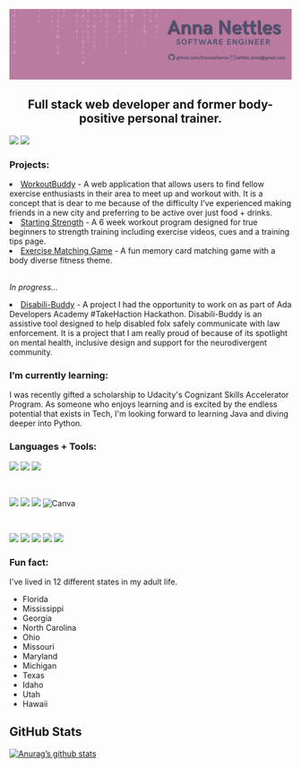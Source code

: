 ![Banner](banner.png)

<h2 align="center">
Full stack web developer and former body-positive personal trainer.
</h2> 

![](https://img.shields.io/badge/LinkedIn-4c5270?style=for-the-badge&logo=linkedin&logoColor=white)
![](https://img.shields.io/badge/Twitter-4c5270?style=for-the-badge&logo=twitter&logoColor=white)
### Projects:

<li><a href="https://workoutbuddy2.herokuapp.com/">WorkoutBuddy</a> - A web application that allows users to find fellow exercise enthusiasts in their area to meet up and workout with. It is a concept that is dear to me because of the difficulty I’ve experienced making friends in a new city and preferring to be active over just food + drinks.</li>
<li><a href="https://starting-strength-frontend.herokuapp.com/workouts/home">Starting Strength</a> - A 6 week workout program designed for true beginners to strength training including exercise videos, cues and a training tips page.</li>
<li><a href="https://thecoachanna.github.io/Matching-Game/">Exercise Matching Game</a> - A fun memory card matching game with a body diverse fitness theme.</li>
<br>
<p><em>In progress...</em></p>

<li><a href="https://github.com/thecoachanna/takehaction">Disabili-Buddy</a> - A project I had the opportunity to work on as part of Ada Developers Academy #TakeHaction Hackathon. Disabili-Buddy is an assistive tool designed to help disabled folx safely communicate with law enforcement. It is a project that I am really proud of because of its spotlight on mental health, inclusive design and support for the neurodivergent community.</li>

### I’m currently learning:
I was recently gifted a scholarship to Udacity's Cognizant Skills Accelerator Program. As someone who enjoys learning and is excited by the endless potential that exists in Tech, I'm looking forward to learning Java and diving deeper into Python.

### Languages + Tools:
![](https://img.shields.io/badge/Code-React-informational?style=flat&logo=react&color=4c5270)
![](https://img.shields.io/badge/Code-JavaScript-informational?style=flat&logo=JavaScript&color=4c5270)
![](https://img.shields.io/badge/Code-HTML5-informational?style=flat&logo=HTML5&color=4c5270)

 
<br>

![](https://img.shields.io/badge/Style-Bootstrap-informational?style=flat&logo=Bootstrap&color=4c5270)
![](https://img.shields.io/badge/Style-CSS3-informational?style=flat&logo=CSS3&color=4c5270)
![](https://img.shields.io/badge/Style-styled--components-informational?style=flat&logo=styled-components&color=4c5270)
![Canva](https://img.shields.io/badge/Canva-%2300C4CC.svg?style=for-the-badge&logo=Canva&logoColor=white)

<br>

![](https://img.shields.io/badge/NPM-informational?style=flat&logo=NPM&color=Cba7ba1)
![](https://img.shields.io/badge/Heroku-informational?style=flat&logo=Heroku&color=ba7ba1)
![](https://img.shields.io/badge/GIT-ba7ba1?style=for-the-badge&logo=git&logoColor=white)
![](https://img.shields.io/badge/GitHub-informational?style=flat&logo=GitHub&color=ba7ba1)
![](https://img.shields.io/badge/Trello-ba7ba1?style=for-the-badge&logo=trello&logoColor=white)

### Fun fact:
I've lived in 12 different states in my adult life.
- Florida
- Mississippi
- Georgia
- North Carolina
- Ohio
- Missouri
- Maryland
- Michigan
- Texas
- Idaho
- Utah
- Hawaii

## GitHub Stats
[![Anurag’s github stats](https://github-readme-stats.vercel.app/api?username=thecoachanna)](https://github.com/thecoachanna)


